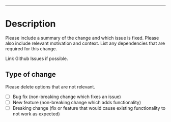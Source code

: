---
# Description
Please include a summary of the change and which issue is fixed. Please also include relevant motivation and context. List any dependencies that are required for this change.

Link Github Issues if possible.

## Type of change
Please delete options that are not relevant.
- [ ] Bug fix (non-breaking change which fixes an issue)
- [ ] New feature (non-breaking change which adds functionality)
- [ ] Breaking change (fix or feature that would cause existing functionality to not work as expected)
